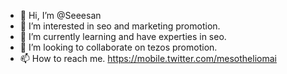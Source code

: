- 👋 Hi, I’m @Seeesan
- 👀 I’m interested in seo and marketing promotion.
- 🌱 I’m currently learning and have experties in seo.
- 💞️ I’m looking to collaborate on tezos promotion.
- 📫 How to reach me. 
https://mobile.twitter.com/mesotheliomai
<!---
Seeesan/Seeesan is a ✨ special ✨ repository because its `README.md` (this file) appears on your GitHub profile.
You can click the Preview link to take a look at your changes.
--->

